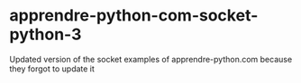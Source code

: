 # apprendre-python-com-socket-python-3
Updated version of the socket examples of apprendre-python.com because they forgot to update it
